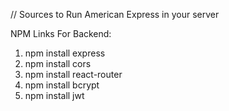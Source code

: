 // Sources to Run American Express in your server

NPM Links For Backend: 

1. npm install express
2. npm install cors
3. npm install react-router
4. npm install bcrypt
5. npm install jwt
